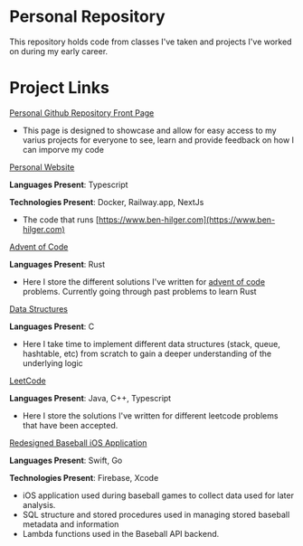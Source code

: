 # Personal Repository

This repository holds code from classes I've taken and projects I've worked on during my early career. 

# Project Links

[Personal Github Repository Front Page](https://github.com/Ben-Hilger/Ben-Hilger)

* This page is designed to showcase and allow for easy access to my varius projects for everyone to see, learn and provide feedback on how I can imporve my code

[Personal Website](https://github.com/Ben-Hilger/website)

**Languages Present**: Typescript

**Technologies Present**: Docker, Railway.app, NextJs

* The code that runs [https://www.ben-hilger.com](https://www.ben-hilger.com)

[Advent of Code](https://github.com/Ben-Hilger/advent-of-code)

**Languages Present**: Rust

* Here I store the different solutions I've written for [advent of code](https://adventofcode.com/) problems. Currently going through past problems to learn Rust

[Data Structures](https://github.com/Ben-Hilger/data-structures)

**Languages Present**: C

* Here I take time to implement different data structures (stack, queue, hashtable, etc) from scratch to gain a deeper understanding of the underlying logic

[LeetCode](https://github.com/Ben-Hilger/LeetCode)

**Languages Present**: Java, C++, Typescript

* Here I store the solutions I've written for different leetcode problems that have been accepted.

[Redesigned Baseball iOS Application](https://github.com/Ben-Hilger/Baseball)

**Languages Present**: Swift, Go

**Technologies Present**: Firebase, Xcode

* iOS application used during baseball games to collect data used for later analysis.
* SQL structure and stored procedures used in managing stored baseball metadata and information
* Lambda functions used in the Baseball API backend.

